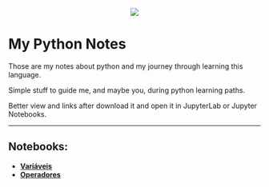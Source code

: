 
<p align="center">
  <img src="https://2.bp.blogspot.com/-otaRUa2wCY4/WnryYmF30II/AAAAAAAABhU/yWxL08wxIlAL3SkwCgo9_evzt0TloJLtgCLcBGAs/s400/python.jpg">

<p align="center"><h1>My Python Notes</h1>


Those are my notes about python and my journey through learning this language.

Simple stuff to guide me, and maybe you, during python learning paths.

Better view and links after download it and open it in JupyterLab or Jupyter Notebooks.

---

## Notebooks:

* **[Variáveis](Py_Variáveis.ipynb)**
* **[Operadores](Py_Operadores.ipynb)**
